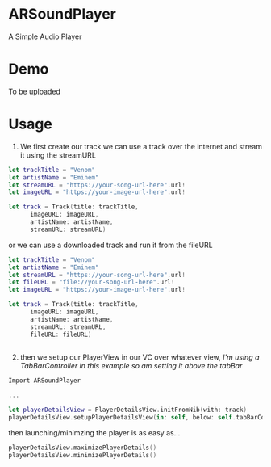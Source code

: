 # ARSoundPlayer
A Simple Audio Player

# Demo
To be uploaded

# Usage

1. We first create our track
  we can use a track over the internet and stream it using the streamURL
```swift
let trackTitle = "Venom"
let artistName = "Eminem"
let streamURL = "https://your-song-url-here".url!
let imageURL = "https://your-image-url-here".url!

let track = Track(title: trackTitle, 
      imageURL: imageURL,
      artistName: artistName,
      streamURL: streamURL)
```
  or we can use a downloaded track and run it from the fileURL
```swift
let trackTitle = "Venom"
let artistName = "Eminem"
let streamURL = "https://your-song-url-here".url!
let fileURL = "file://your-song-url-here".url!
let imageURL = "https://your-image-url-here".url!

let track = Track(title: trackTitle, 
      imageURL: imageURL,
      artistName: artistName,
      streamURL: streamURL,
      fileURL: fileURL)
      
```

2. then we setup our PlayerView in our VC over whatever view, 
  *I'm using a TabBarController in this example so am setting it above the tabBar*
```swift
Import ARSoundPlayer

...

let playerDetailsView = PlayerDetailsView.initFromNib(with: track)
playerDetailsView.setupPlayerDetailsView(in: self, below: self.tabBarController?.tabBar)
```

then launching/minimzing the player is as easy as...

```swift
playerDetailsView.maximizePlayerDetails()
playerDetailsView.minimizePlayerDetails()
```
